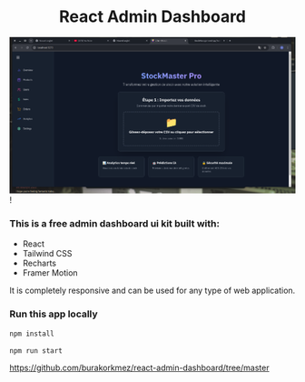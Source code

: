 <h1 align="center">React Admin Dashboard</h1>

![img.png](img.png)!

### This is a free admin dashboard ui kit built with:

-   React
-   Tailwind CSS
-   Recharts
-   Framer Motion

It is completely responsive and can be used for any type of web application.

### Run this app locally

```shell
npm install
```

```shell
npm run start
```

https://github.com/burakorkmez/react-admin-dashboard/tree/master
